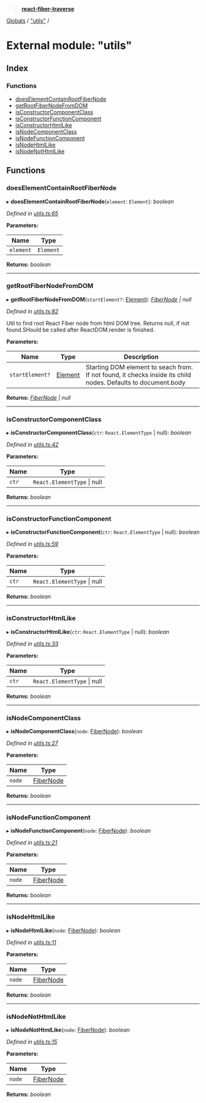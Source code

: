 > **[react-fiber-traverse](../README.md)**

[Globals](../globals.md) / ["utils"](_utils_.md) /

# External module: "utils"

## Index

### Functions

* [doesElementContainRootFiberNode](_utils_.md#doeselementcontainrootfibernode)
* [getRootFiberNodeFromDOM](_utils_.md#getrootfibernodefromdom)
* [isConstructorComponentClass](_utils_.md#isconstructorcomponentclass)
* [isConstructorFunctionComponent](_utils_.md#isconstructorfunctioncomponent)
* [isConstructorHtmlLike](_utils_.md#isconstructorhtmllike)
* [isNodeComponentClass](_utils_.md#isnodecomponentclass)
* [isNodeFunctionComponent](_utils_.md#isnodefunctioncomponent)
* [isNodeHtmlLike](_utils_.md#isnodehtmllike)
* [isNodeNotHtmlLike](_utils_.md#isnodenothtmllike)

## Functions

###  doesElementContainRootFiberNode

▸ **doesElementContainRootFiberNode**(`element`: `Element`): *boolean*

*Defined in [utils.ts:65](https://github.com/bendtherules/react-fiber-traverse/blob/21231fc/src/utils.ts#L65)*

**Parameters:**

Name | Type |
------ | ------ |
`element` | `Element` |

**Returns:** *boolean*

___

###  getRootFiberNodeFromDOM

▸ **getRootFiberNodeFromDOM**(`startElement?`: [Element](../interfaces/_mocked_types_index_.fibernodedomcontainer.md#element)): *[FiberNode](_mocked_types_index_.md#fibernode) | null*

*Defined in [utils.ts:82](https://github.com/bendtherules/react-fiber-traverse/blob/21231fc/src/utils.ts#L82)*

Util to find root React Fiber node from html DOM tree.
Returns null, if not found.SHould be called after ReactDOM.render is finished.

**Parameters:**

Name | Type | Description |
------ | ------ | ------ |
`startElement?` | [Element](../interfaces/_mocked_types_index_.fibernodedomcontainer.md#element) | Starting DOM element to seach from. If not found, it checks inside its child nodes. Defaults to document.body  |

**Returns:** *[FiberNode](_mocked_types_index_.md#fibernode) | null*

___

###  isConstructorComponentClass

▸ **isConstructorComponentClass**(`ctr`: `React.ElementType` | null): *boolean*

*Defined in [utils.ts:42](https://github.com/bendtherules/react-fiber-traverse/blob/21231fc/src/utils.ts#L42)*

**Parameters:**

Name | Type |
------ | ------ |
`ctr` | `React.ElementType` \| null |

**Returns:** *boolean*

___

###  isConstructorFunctionComponent

▸ **isConstructorFunctionComponent**(`ctr`: `React.ElementType` | null): *boolean*

*Defined in [utils.ts:59](https://github.com/bendtherules/react-fiber-traverse/blob/21231fc/src/utils.ts#L59)*

**Parameters:**

Name | Type |
------ | ------ |
`ctr` | `React.ElementType` \| null |

**Returns:** *boolean*

___

###  isConstructorHtmlLike

▸ **isConstructorHtmlLike**(`ctr`: `React.ElementType` | null): *boolean*

*Defined in [utils.ts:33](https://github.com/bendtherules/react-fiber-traverse/blob/21231fc/src/utils.ts#L33)*

**Parameters:**

Name | Type |
------ | ------ |
`ctr` | `React.ElementType` \| null |

**Returns:** *boolean*

___

###  isNodeComponentClass

▸ **isNodeComponentClass**(`node`: [FiberNode](_mocked_types_index_.md#fibernode)): *boolean*

*Defined in [utils.ts:27](https://github.com/bendtherules/react-fiber-traverse/blob/21231fc/src/utils.ts#L27)*

**Parameters:**

Name | Type |
------ | ------ |
`node` | [FiberNode](_mocked_types_index_.md#fibernode) |

**Returns:** *boolean*

___

###  isNodeFunctionComponent

▸ **isNodeFunctionComponent**(`node`: [FiberNode](_mocked_types_index_.md#fibernode)): *boolean*

*Defined in [utils.ts:21](https://github.com/bendtherules/react-fiber-traverse/blob/21231fc/src/utils.ts#L21)*

**Parameters:**

Name | Type |
------ | ------ |
`node` | [FiberNode](_mocked_types_index_.md#fibernode) |

**Returns:** *boolean*

___

###  isNodeHtmlLike

▸ **isNodeHtmlLike**(`node`: [FiberNode](_mocked_types_index_.md#fibernode)): *boolean*

*Defined in [utils.ts:11](https://github.com/bendtherules/react-fiber-traverse/blob/21231fc/src/utils.ts#L11)*

**Parameters:**

Name | Type |
------ | ------ |
`node` | [FiberNode](_mocked_types_index_.md#fibernode) |

**Returns:** *boolean*

___

###  isNodeNotHtmlLike

▸ **isNodeNotHtmlLike**(`node`: [FiberNode](_mocked_types_index_.md#fibernode)): *boolean*

*Defined in [utils.ts:15](https://github.com/bendtherules/react-fiber-traverse/blob/21231fc/src/utils.ts#L15)*

**Parameters:**

Name | Type |
------ | ------ |
`node` | [FiberNode](_mocked_types_index_.md#fibernode) |

**Returns:** *boolean*
